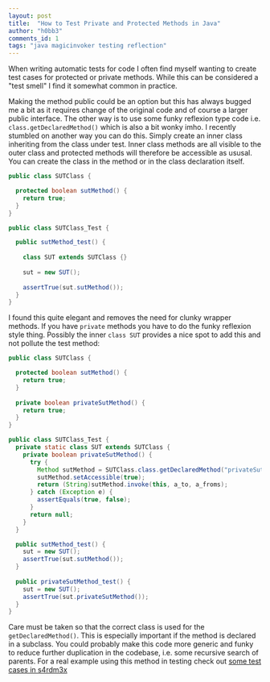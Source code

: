 ```yaml
---
layout: post
title:  "How to Test Private and Protected Methods in Java"
author: "h0bb3"
comments_id: 1
tags: "java magicinvoker testing reflection"
---
```


When writing automatic tests for code I often find myself wanting to create test cases for protected or private methods. While this can be considered a "test smell" I find it somewhat common in practice.

Making the method public could be an option but this has always bugged me a bit as it requires change of the original code and of course a larger public interface. The other way is to use some funky reflexion type code i.e. `class.getDeclaredMethod()` which is also a bit wonky imho. I recently stumbled on another way you can do this. Simply create an inner class inheriting from the class under test. Inner class methods are all visible to the outer class and protected methods will therefore be accessible as ususal. You can create the class in the method or in the class declaration itself.

```java
public class SUTClass {

  protected boolean sutMethod() {
    return true;
  }
}
```

```java
public class SUTClass_Test {

  public sutMethod_test() {
  
    class SUT extends SUTClass {}
    
    sut = new SUT();
    
    assertTrue(sut.sutMethod());
  }
}
```

I found this quite elegant and removes the need for clunky wrapper methods. If you have `private` methods you have to do the funky reflexion style thing. Possibly the inner `class SUT` provides a nice spot to add this and not pollute the test method:

```java
public class SUTClass {

  protected boolean sutMethod() {
    return true;
  }
  
  private boolean privateSutMethod() {
    return true;
  }
}
```

```java
public class SUTClass_Test {
  private static class SUT extends SUTClass {
    private boolean privateSutMethod() {
      try {
        Method sutMethod = SUTClass.class.getDeclaredMethod("privateSutMethod");
        sutMethod.setAccessible(true);
        return (String)sutMethod.invoke(this, a_to, a_froms);
      } catch (Exception e) {
        assertEquals(true, false);
      }
      return null;
    }
  }

  public sutMethod_test() {
    sut = new SUT();  
    assertTrue(sut.sutMethod());
  }
  
  public privateSutMethod_test() {
    sut = new SUT();
    assertTrue(sut.privateSutMethod());
  }
}
```

Care must be taken so that the correct class is used for the `getDeclaredMethod()`. This is especially important if the method is declared in a subclass. You could probably make this code more generic and funky to reduce further duplication in the codebase, i.e. some recursive search of parents.
For a real example using this method in testing check out [some test cases in s4rdm3x](https://github.com/tobias-dv-lnu/s4rdm3x/blob/NBWeights/src/test/java/se/lnu/siq/s4rdm3x/model/cmd/mapper/NBMapperTests.java)
